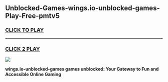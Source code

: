 
## Unblocked-Games-wings.io-unblocked-games-Play-Free-pmtv5
<h3>
<a href="https://premium76.site?title=wings.io-unblocked-games&ref=18A1">CLICK TO PLAY</a></h3>
<hr>

<h3>
<a href="https://premium76.site?title=wings.io-unblocked-games&ref=18A1">CLICK 2 PLAY</a>
  
</h3>

<a href="https://premium76.site?title=wings.io-unblocked-games&ref=18A1"><img src="https://clearcache.store/games.png"></a>


**wings.io-unblocked-games games unblocked: Your Gateway to Fun and Accessible Online Gaming**
